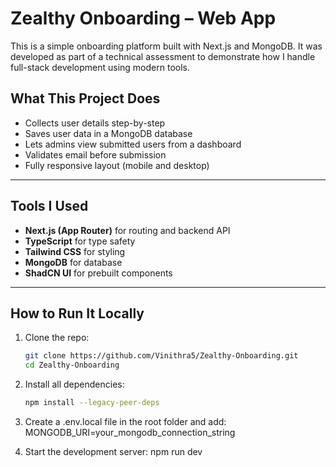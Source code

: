 # Zealthy Onboarding – Web App

This is a simple onboarding platform built with Next.js and MongoDB. It was developed as part of a technical assessment to demonstrate how I handle full-stack development using modern tools.

## What This Project Does

- Collects user details step-by-step
- Saves user data in a MongoDB database
- Lets admins view submitted users from a dashboard
- Validates email before submission
- Fully responsive layout (mobile and desktop)

---

## Tools I Used

- **Next.js (App Router)** for routing and backend API
- **TypeScript** for type safety
- **Tailwind CSS** for styling
- **MongoDB** for database
- **ShadCN UI** for prebuilt components

---

## How to Run It Locally

1. Clone the repo:
   ```bash
   git clone https://github.com/Vinithra5/Zealthy-Onboarding.git
   cd Zealthy-Onboarding

2. Install all dependencies:
   ```bash
   npm install --legacy-peer-deps

3. Create a .env.local file in the root folder and add:
   MONGODB_URI=your_mongodb_connection_string

4. Start the development server:
   npm run dev

